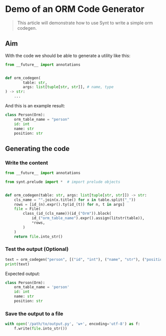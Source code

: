 # Demo of an ORM Code Generator

> This article will demonstrate how to use Synt to write a simple orm codegen.

## Aim

With the code we should be able to generate a utility like this:

```python
from __future__ import annotations


def orm_codegen(
        table: str,
        args: list[tuple[str, str]], # name, type
) -> str:
    ...
```

And this is an example result:

```python
class Person(Orm):
    orm_table_name = "person"
    id: int
    name: str
    position: str
```

## Generating the code

### Write the content

```python
from __future__ import annotations

from synt.prelude import *  # import prelude objects


def orm_codegen(table: str, args: list[tuple[str, str]]) -> str:
    cls_name = "".join(x.title() for x in table.split("_"))
    rows = [id_(n).expr().ty(id_(t)) for n, t in args]
    file = File(
        class_(id_(cls_name))(id_("Orm")).block(
            id_("orm_table_name").expr().assign(litstr(table)),
            *rows,
        )
    )
    return file.into_str()
```

### Test the output (Optional)

```python
text = orm_codegen("person", [("id", "int"), ("name", "str"), ("position", "str")])
print(text)
```

Expected output:

```python
class Person(Orm):
    orm_table_name = 'person'
    id: int
    name: str
    position: str
```

### Save the output to a file

```python
with open('/path/to/output.py', 'w+', encoding='utf-8') as f:
    f.write(file.into_str())
```
